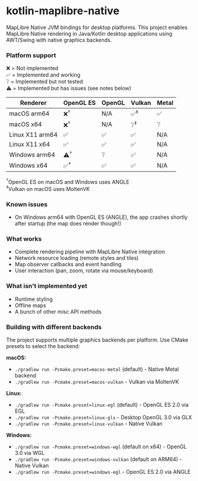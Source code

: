 # kotlin-maplibre-native

MapLibre Native JVM bindings for desktop platforms. This project enables MapLibre Native rendering in Java/Kotlin desktop applications using AWT/Swing with native graphics backends.

### Platform support

❌ = Not implemented<br />
✅ = Implemented and working<br />
❔ = Implemented but not tested <br />
⚠️ = Implemented but has issues (see notes below)<br />

| Renderer        | OpenGL ES      | OpenGL | Vulkan        | Metal |
| --------------- | -------------- | ------ | ------------- | ----- |
| macOS arm64     | ❌<sup>†</sup> | N/A    | ✅<sup>‡</sup> | ✅    |
| macOS x64       | ❌<sup>†</sup> | N/A    | ❔<sup>‡</sup> | ❔    |
| Linux X11 arm64 | ✅             | ✅     | ✅             | N/A   |
| Linux X11 x64   | ✅             | ✅     | ✅             | N/A   |
| Windows arm64   | ⚠️<sup>†</sup> | ❔     | ✅             | N/A   |
| Windows x64     | ✅<sup>†</sup> | ✅     | ✅             | N/A   |

<sup>†</sup>OpenGL ES on macOS and Windows uses ANGLE<br />
<sup>‡</sup>Vulkan on macOS uses MoltenVK<br />

### Known issues

- On Windows arm64 with OpenGL ES (ANGLE), the app crashes shortly after startup (the map does render though!)

### What works
- Complete rendering pipeline with MapLibre Native integration
- Network resource loading (remote styles and tiles)
- Map observer callbacks and event handling
- User interaction (pan, zoom, rotate via mouse/keyboard)

### What isn't implemented yet
- Runtime styling
- Offline maps
- A bunch of other misc API methods

### Building with different backends

The project supports multiple graphics backends per platform. Use CMake presets to select the backend:

**macOS:**
- `./gradlew run -Pcmake.preset=macos-metal` (default) - Native Metal backend
- `./gradlew run -Pcmake.preset=macos-vulkan` - Vulkan via MoltenVK

**Linux:**
- `./gradlew run -Pcmake.preset=linux-egl` (default) - OpenGL ES 2.0 via EGL
- `./gradlew run -Pcmake.preset=linux-glx` - Desktop OpenGL 3.0 via GLX
- `./gradlew run -Pcmake.preset=linux-vulkan` - Native Vulkan

**Windows:**
- `./gradlew run -Pcmake.preset=windows-wgl` (default on x64) - OpenGL 3.0 via WGL
- `./gradlew run -Pcmake.preset=windows-vulkan` (default on ARM64) - Native Vulkan
- `./gradlew run -Pcmake.preset=windows-egl` - OpenGL ES 2.0 via ANGLE
